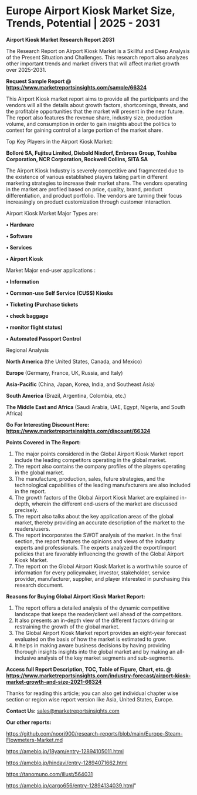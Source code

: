 # Europe Airport Kiosk Market Size, Trends, Potential | 2025 - 2031

<strong>Airport Kiosk Market Research Report 2031</strong>

The Research Report on Airport Kiosk Market is a Skillful and Deep Analysis of the Present Situation and Challenges. This research report also analyzes other important trends and market drivers that will affect market growth over 2025-2031.

<strong>Request Sample Report @ <a href=https://www.marketreportsinsights.com/sample/66324>https://www.marketreportsinsights.com/sample/66324</a></strong>

This Airport Kiosk market report aims to provide all the participants and the vendors will all the details about growth factors, shortcomings, threats, and the profitable opportunities that the market will present in the near future. The report also features the revenue share, industry size, production volume, and consumption in order to gain insights about the politics to contest for gaining control of a large portion of the market share.

Top Key Players in the Airport Kiosk Market:

<strong>Bolloré SA, Fujitsu Limited, Diebold Nixdorf, Embross Group, Toshiba Corporation, NCR Corporation, Rockwell Collins, SITA SA</strong>

The Airport Kiosk Industry is severely competitive and fragmented due to the existence of various established players taking part in different marketing strategies to increase their market share. The vendors operating in the market are profiled based on price, quality, brand, product differentiation, and product portfolio. The vendors are turning their focus increasingly on product customization through customer interaction.

Airport Kiosk Market Major Types are:

<strong>• Hardware

• Software

• Services

• Airport Kiosk</strong>

Market Major end-user applications :

<strong>• Information

• Common-use Self Service (CUSS) Kiosks

• Ticketing (Purchase tickets

• check baggage

• monitor flight status)

• Automated Passport Control</strong>

Regional Analysis

</u><strong><b>North America</b></strong> (the United States, Canada, and Mexico)

<strong><b>Europe </b></strong>(Germany, France, UK, Russia, and Italy)

<strong><b>Asia-Pacific</b></strong> (China, Japan, Korea, India, and Southeast Asia)

<strong><b>South America</b></strong> (Brazil, Argentina, Colombia, etc.)

<strong><b>The Middle East and Africa</b></strong> (Saudi Arabia, UAE, Egypt, Nigeria, and South Africa)

<strong>Go For Interesting Discount Here: <a href=https://www.marketreportsinsights.com/discount/66324>https://www.marketreportsinsights.com/discount/66324</a></strong>

<strong>Points Covered in The Report:</strong>
<ol>
  <li>The major points considered in the Global Airport Kiosk Market report include the leading competitors operating in the global market.</li>
  <li>The report also contains the company profiles of the players operating in the global market.</li>
  <li>The manufacture, production, sales, future strategies, and the technological capabilities of the leading manufacturers are also included in the report.</li>
  <li>The growth factors of the Global Airport Kiosk Market are explained in-depth, wherein the different end-users of the market are discussed precisely.</li>
  <li>The report also talks about the key application areas of the global market, thereby providing an accurate description of the market to the readers/users.</li>
  <li>The report incorporates the SWOT analysis of the market. In the final section, the report features the opinions and views of the industry experts and professionals. The experts analyzed the export/import policies that are favorably influencing the growth of the Global Airport Kiosk Market.</li>
  <li>The report on the Global Airport Kiosk Market is a worthwhile source of information for every policymaker, investor, stakeholder, service provider, manufacturer, supplier, and player interested in purchasing this research document.</li>
</ol>
<strong>Reasons for Buying Global Airport Kiosk Market Report:</strong>

<ol>
  <li>The report offers a detailed analysis of the dynamic competitive landscape that keeps the reader/client well ahead of the competitors.</li>
  <li>It also presents an in-depth view of the different factors driving or restraining the growth of the global market.</li>
  <li>The Global Airport Kiosk Market report provides an eight-year forecast evaluated on the basis of how the market is estimated to grow.</li>
  <li>It helps in making aware business decisions by having providing thorough insights insights into the global market and by making an all-inclusive analysis of the key market segments and sub-segments.</li>
</ol>
<strong>Access full Report Description, TOC, Table of Figure, Chart, etc. @ <a href=https://www.marketreportsinsights.com/industry-forecast/airport-kiosk-market-growth-and-size-2021-66324>https://www.marketreportsinsights.com/industry-forecast/airport-kiosk-market-growth-and-size-2021-66324</a></strong>


Thanks for reading this article; you can also get individual chapter wise section or region wise report version like Asia, United States, Europe.

<strong>Contact Us:</strong>
sales@marketreportsinsights.com

<strong>Our other reports:</strong>

<a href=https://github.com/noori900/research-reports/blob/main/Europe-Steam-Flowmeters-Market.md>https://github.com/noori900/research-reports/blob/main/Europe-Steam-Flowmeters-Market.md</a>

<a href=https://ameblo.jp/18yam/entry-12894105011.html>https://ameblo.jp/18yam/entry-12894105011.html</a>

<a href=https://ameblo.jp/hindavi/entry-12894071662.html>https://ameblo.jp/hindavi/entry-12894071662.html</a>

<a href=https://tanomuno.com/illust/564031>https://tanomuno.com/illust/564031</a>

<a href=https://ameblo.jp/cargo656/entry-12894134039.html>https://ameblo.jp/cargo656/entry-12894134039.html</a>"
